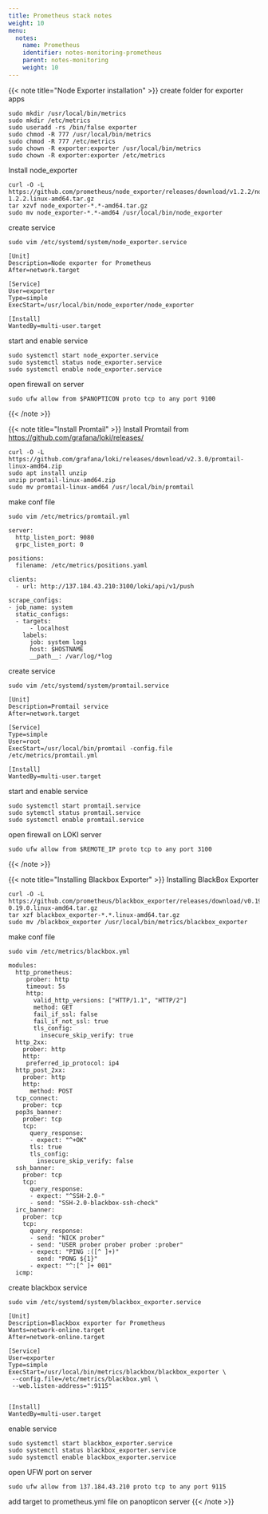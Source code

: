 ```yaml
---
title: Prometheus stack notes
weight: 10
menu:
  notes:
    name: Prometheus
    identifier: notes-monitoring-prometheus
    parent: notes-monitoring
    weight: 10
---
```


{{< note title="Node Exporter installation" >}}
create folder for exporter apps
```
sudo mkdir /usr/local/bin/metrics
sudo mkdir /etc/metrics
sudo useradd -rs /bin/false exporter
sudo chmod -R 777 /usr/local/bin/metrics
sudo chmod -R 777 /etc/metrics
sudo chown -R exporter:exporter /usr/local/bin/metrics
sudo chown -R exporter:exporter /etc/metrics
```

Install node_exporter
```
curl -O -L https://github.com/prometheus/node_exporter/releases/download/v1.2.2/node_exporter-1.2.2.linux-amd64.tar.gz
tar xzvf node_exporter-*.*-amd64.tar.gz
sudo mv node_exporter-*.*-amd64 /usr/local/bin/node_exporter
```

create service
```
sudo vim /etc/systemd/system/node_exporter.service
```
```
[Unit]
Description=Node exporter for Prometheus
After=network.target

[Service]
User=exporter
Type=simple
ExecStart=/usr/local/bin/node_exporter/node_exporter

[Install]
WantedBy=multi-user.target
```

start and enable service
```
sudo systemctl start node_exporter.service
sudo systemctl status node_exporter.service
sudo systemctl enable node_exporter.service
```

open firewall on server
```
sudo ufw allow from $PANOPTICON proto tcp to any port 9100
```
{{< /note >}}


{{< note title="Install Promtail" >}}
Install Promtail
from https://github.com/grafana/loki/releases/
```
curl -O -L https://github.com/grafana/loki/releases/download/v2.3.0/promtail-linux-amd64.zip
sudo apt install unzip
unzip promtail-linux-amd64.zip
sudo mv promtail-linux-amd64 /usr/local/bin/promtail
```

make conf file
```
sudo vim /etc/metrics/promtail.yml

server:
  http_listen_port: 9080
  grpc_listen_port: 0

positions:
  filename: /etc/metrics/positions.yaml

clients:
  - url: http://137.184.43.210:3100/loki/api/v1/push

scrape_configs:
- job_name: system
  static_configs:
  - targets:
      - localhost
    labels:
      job: system logs
      host: $HOSTNAME
      __path__: /var/log/*log
```

create service
```
sudo vim /etc/systemd/system/promtail.service
```

```
[Unit]
Description=Promtail service
After=network.target

[Service]
Type=simple
User=root
ExecStart=/usr/local/bin/promtail -config.file /etc/metrics/promtail.yml

[Install]
WantedBy=multi-user.target
```

start and enable service
```
sudo systemctl start promtail.service
sudo sytemctl status promtail.service
sudo systemctl enable promtail.service
```

open firewall on LOKI server
```
sudo ufw allow from $REMOTE_IP proto tcp to any port 3100
```
{{< /note >}}


{{< note title="Installing Blackbox Exporter" >}}
Installing BlackBox Exporter
```
curl -O -L https://github.com/prometheus/blackbox_exporter/releases/download/v0.19.0/blackbox_exporter-0.19.0.linux-amd64.tar.gz
tar xzf blackbox_exporter-*.*.linux-amd64.tar.gz
sudo mv /blackbox_exporter /usr/local/bin/metrics/blackbox_exporter
```

make conf file
```
sudo vim /etc/metrics/blackbox.yml

modules:
  http_prometheus:
     prober: http
     timeout: 5s
     http:
       valid_http_versions: ["HTTP/1.1", "HTTP/2"]
       method: GET
       fail_if_ssl: false
       fail_if_not_ssl: true
       tls_config:
         insecure_skip_verify: true
  http_2xx:
    prober: http
    http:
     preferred_ip_protocol: ip4
  http_post_2xx:
    prober: http
    http:
      method: POST
  tcp_connect:
    prober: tcp
  pop3s_banner:
    prober: tcp
    tcp:
      query_response:
      - expect: "^+OK"
      tls: true
      tls_config:
        insecure_skip_verify: false
  ssh_banner:
    prober: tcp
    tcp:
      query_response:
      - expect: "^SSH-2.0-"
      - send: "SSH-2.0-blackbox-ssh-check"
  irc_banner:
    prober: tcp
    tcp:
      query_response:
      - send: "NICK prober"
      - send: "USER prober prober prober :prober"
      - expect: "PING :([^ ]+)"
        send: "PONG ${1}"
      - expect: "^:[^ ]+ 001"
  icmp:
```

create blackbox service
```
sudo vim /etc/systemd/system/blackbox_exporter.service

[Unit]
Description=Blackbox exporter for Prometheus
Wants=network-online.target
After=network-online.target

[Service]
User=exporter
Type=simple
ExecStart=/usr/local/bin/metrics/blackbox/blackbox_exporter \
 --config.file=/etc/metrics/blackbox.yml \
 --web.listen-address=":9115"


[Install]
WantedBy=multi-user.target
```

enable service
```
sudo systemctl start blackbox_exporter.service
sudo systemctl status blackbox_exporter.service
sudo systemctl enable blackbox_exporter.service
```

open UFW port on server
```
sudo ufw allow from 137.184.43.210 proto tcp to any port 9115
```

add target to prometheus.yml file on panopticon server
{{< /note >}}
